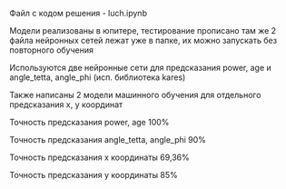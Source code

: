 Файл с кодом решения - luch.ipynb

Модели реализованы в юпитере, тестирование прописано там же
2 файла нейронных сетей лежат уже в папке, их можно запускать без повторного обучения

Используются две нейронные сети для предсказания power, age и angle_tetta, angle_phi (исп. библиотека kares)

Также написаны 2 модели машинного обучения для отдельного предсказания x, y координат

Точность предсказания power, age
100%

Точность предсказания angle_tetta, angle_phi
90%

Точность предсказания x координаты
69,36%

Точность предсказания y координаты
85%
